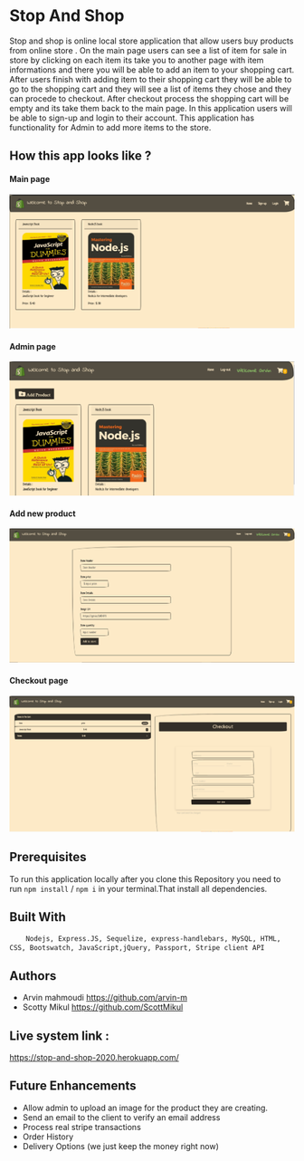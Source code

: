 # Stop And Shop

Stop and shop is online local store application that allow users buy products from online store . On the main page users can see a list of item for sale in store by clicking on each item its take you to another page with item informations and there you will be able to add an item to your shopping cart. After users finish with adding item to their shopping cart they will be able to go to the shopping cart and they will see a list of items they chose and they can procede to checkout. After checkout process the shopping cart will be empty and its take them back to the main page. In this application users will be able to sign-up and login to their account. This application has functionality for Admin to add more items to the store.


## How this app looks like ?


 #### Main page 


![application View](public/assets/img/app-main-page.PNG)


#### Admin page 


![application View](public/assets/img/admin-page.PNG)



#### Add new product 


![application View](public/assets/img/add-product-page.PNG) 





 #### Checkout page


![application View](public/assets/img/shopping-cart.png)






## Prerequisites

To run this application locally after you clone this Repository you need to run `npm install` / `npm i` in your terminal.That install all dependencies.




## Built With

        Nodejs, Express.JS, Sequelize, express-handlebars, MySQL, HTML, CSS, Bootswatch, JavaScript,jQuery, Passport, Stripe client API    





## Authors

- Arvin mahmoudi    https://github.com/arvin-m
- Scotty Mikul      https://github.com/ScottMikul







## Live system link :

  https://stop-and-shop-2020.herokuapp.com/





## Future Enhancements 

- Allow admin to upload an image for the product they are creating.
- Send an email to the client to verify an email address
- Process real stripe transactions
- Order History
- Delivery Options (we just keep the money right now)

